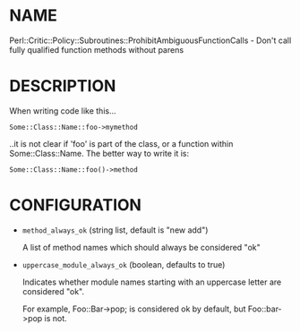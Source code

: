 # NAME

Perl::Critic::Policy::Subroutines::ProhibitAmbiguousFunctionCalls - Don't call fully qualified function methods without parens

# DESCRIPTION

When writing code like this...

    Some::Class::Name::foo->mymethod

..it is not clear if 'foo' is part of the class, or a function within Some::Class::Name.
The better way to write it is:

    Some::Class::Name::foo()->method

# CONFIGURATION

- `method_always_ok` (string list, default is "new add")

    A list of method names which should always be considered "ok"

- `uppercase_module_always_ok` (boolean, defaults to true)

    Indicates whether module names starting with an uppercase letter are considered "ok".

    For example, Foo::Bar->pop; is considered ok by default, but Foo::bar->pop is not.
